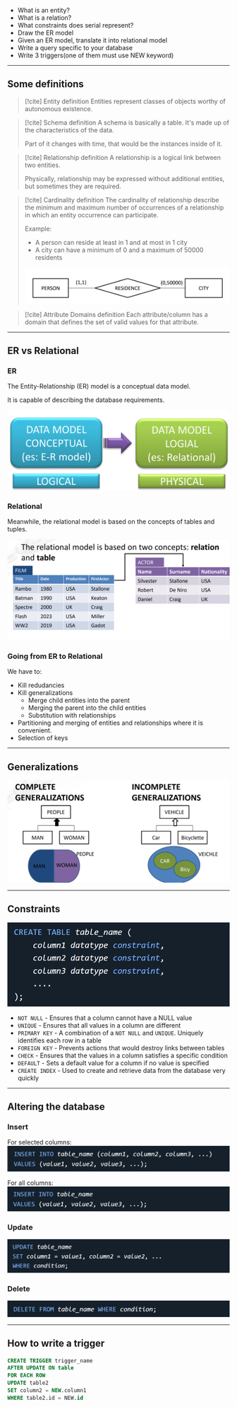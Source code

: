 - What is an entity?
- What is a relation?
- What constraints does serial represent?
- Draw the ER model
- Given an ER model, translate it into relational model
- Write a query specific to your database
- Write 3 triggers(one of them must use NEW keyword)

---

## Some definitions

> [!cite] Entity definition
> Entities represent classes of objects worthy of autonomous existence.

> [!cite] Schema definition
> A schema is basically a table.
> It's made up of the characteristics of the data.
> 
> Part of it changes with time, that would be the instances inside of it.

> [!cite] Relationship definition
> A relationship is a logical link between two entities.
> 
> Physically, relationship may be expressed without additional entities, but sometimes they are required.

> [!cite] Cardinality definition
> The cardinality of relationship describe the minimum and maximum number of occurrences of a relationship in which an entity occurrence can participate.
> 
> Example: 
> - A person can reside at least in 1 and at most in 1 city
> - A city can have a minimum of 0 and a maximum of 50000 residents
>   
> ![](../z_images/Pasted%20image%2020230622221813.png)

> [!cite] Attribute Domains definition
> Each attribute/column has a domain that defines the set of valid values for that attribute.

---

## ER vs Relational

### ER
The Entity-Relationship (ER) model is a conceptual data model. 

It is capable of describing the database requirements.

![](../z_images/Pasted%20image%2020230622220720.png)

### Relational
Meanwhile, the relational model is based on the concepts of tables and tuples.

![](../z_images/Pasted%20image%2020230622224033.png)

### Going from ER to Relational

We have to:

- Kill redudancies
- Kill generalizations
	- Merge child entities into the parent
	- Merging the parent into the child entities
	- Substitution with relationships
- Partitioning and merging of entities and relationships where it is convenient.
- Selection of keys

---

## Generalizations

![](../z_images/Pasted%20image%2020230622223127.png)

---

## Constraints

![](../z_images/Pasted%20image%2020230622230753.png)

- `NOT NULL` - Ensures that a column cannot have a NULL value
- `UNIQUE` - Ensures that all values in a column are different
- `PRIMARY KEY` - A combination of a `NOT NULL` and `UNIQUE`. Uniquely identifies each row in a table
- `FOREIGN KEY` - Prevents actions that would destroy links between tables
- `CHECK` - Ensures that the values in a column satisfies a specific condition
- `DEFAULT` - Sets a default value for a column if no value is specified
- `CREATE INDEX` - Used to create and retrieve data from the database very quickly

---

## Altering the database

### Insert

For selected columns:
![](../z_images/Pasted%20image%2020230622231636.png)

For all columns:
![](../z_images/Pasted%20image%2020230622231701.png)


### Update

![](../z_images/Pasted%20image%2020230622231733.png)


### Delete

![](../z_images/Pasted%20image%2020230622231849.png)

---

## How to write a trigger


```sql
CREATE TRIGGER trigger_name
AFTER UPDATE ON table
FOR EACH ROW
UPDATE table2
SET column2 = NEW.column1
WHERE table2.id = NEW.id 
```

